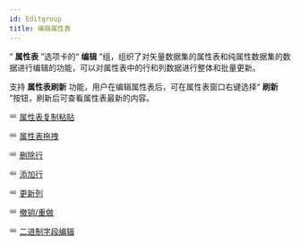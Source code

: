 ```yaml
---
id: Editgroup
title: 编辑属性表
---
```

“ **属性表** ”选项卡的“ **编辑**
”组，组织了对矢量数据集的属性表和纯属性数据集的数据进行编辑的功能，可以对属性表中的行和列数据进行整体和批量更新。

支持 **属性表刷新** 功能，用户在编辑属性表后，可在属性表窗口右键选择“ **刷新** ”按钮，刷新后可查看属性表最新的内容。

![](../../img/smalltitle.png) [属性表复制粘贴](CopyAndPaste.htm)

![](../../img/smalltitle.png) [属性表拖拽](DragTabular.htm)

![](../../img/smalltitle.png) [删除行](DeleteRecordsButton.htm)

![](../../img/smalltitle.png) [添加行](AddRecordsButton.htm)

![](../../img/smalltitle.png) [更新列](UpdateButton.htm)

![](../../img/smalltitle.png) [撤销/重做](UndoButton.htm)

![](../../img/smalltitle.png) [二进制字段编辑](BinaryEdit.htm)

  



